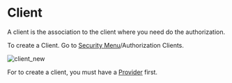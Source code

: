 # Client

A client is the association to the client where you need do the authorization.

To create a Client. Go to [Security Menu](security.md)/Authorization Clients.

![client_new](https://user-images.githubusercontent.com/30662690/64049529-1e1d6100-cb43-11e9-8da6-97688080e7fe.png)

For to create a client, you must have a [Provider](provider.md) first.
